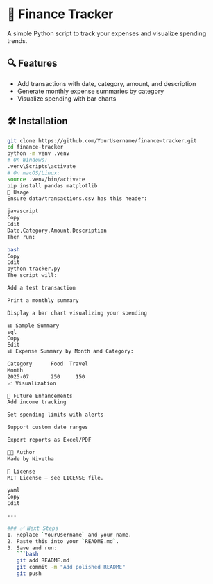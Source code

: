 # 🧾 Finance Tracker

A simple Python script to track your expenses and visualize spending trends.

## 🔍 Features
- Add transactions with date, category, amount, and description  
- Generate monthly expense summaries by category  
- Visualize spending with bar charts  

## 🛠️ Installation

```bash
git clone https://github.com/YourUsername/finance-tracker.git
cd finance-tracker
python -m venv .venv
# On Windows:
.venv\Scripts\activate
# On macOS/Linux:
source .venv/bin/activate
pip install pandas matplotlib
🚀 Usage
Ensure data/transactions.csv has this header:

javascript
Copy
Edit
Date,Category,Amount,Description
Then run:

bash
Copy
Edit
python tracker.py
The script will:

Add a test transaction

Print a monthly summary

Display a bar chart visualizing your spending

📊 Sample Summary
sql
Copy
Edit
📊 Expense Summary by Month and Category:

Category      Food  Travel
Month
2025-07       250     150
📈 Visualization

🔧 Future Enhancements
Add income tracking

Set spending limits with alerts

Support custom date ranges

Export reports as Excel/PDF

👩‍💻 Author
Made by Nivetha

📄 License
MIT License – see LICENSE file.

yaml
Copy
Edit

---

### ✅ Next Steps
1. Replace `YourUsername` and your name.
2. Paste this into your `README.md`.
3. Save and run:
   ```bash
   git add README.md
   git commit -m "Add polished README"
   git push

